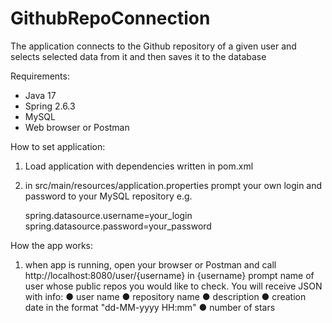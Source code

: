 # GithubRepoConnection
The application connects to the Github repository of a given user and selects selected data from it and then saves it to the database

Requirements:
- Java 17
- Spring 2.6.3
- MySQL
- Web browser or Postman

How to set application:
1. Load application with dependencies written in pom.xml
2. in src/main/resources/application.properties
    prompt your own login and password to your MySQL repository e.g.
   
    spring.datasource.username=your_login
    spring.datasource.password=your_password

How the app works:
1. when app is running, open your browser or Postman and call
http://localhost:8080/user/{username}
in {username} prompt name of user whose public repos you would like to check.
You will receive JSON with info:
● user name
● repository name
● description
● creation date in the format "dd-MM-yyyy HH:mm"
● number of stars
